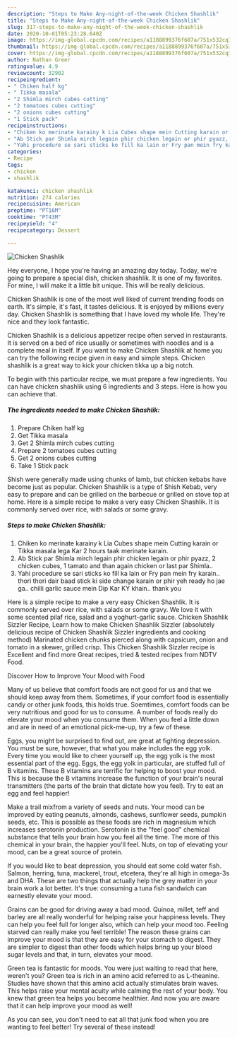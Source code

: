 ```yaml
---
description: "Steps to Make Any-night-of-the-week Chicken Shashlik"
title: "Steps to Make Any-night-of-the-week Chicken Shashlik"
slug: 317-steps-to-make-any-night-of-the-week-chicken-shashlik
date: 2020-10-01T05:23:28.640Z
image: https://img-global.cpcdn.com/recipes/a1188899376f607a/751x532cq70/chicken-shashlik-recipe-main-photo.jpg
thumbnail: https://img-global.cpcdn.com/recipes/a1188899376f607a/751x532cq70/chicken-shashlik-recipe-main-photo.jpg
cover: https://img-global.cpcdn.com/recipes/a1188899376f607a/751x532cq70/chicken-shashlik-recipe-main-photo.jpg
author: Nathan Greer
ratingvalue: 4.9
reviewcount: 32902
recipeingredient:
- " Chiken half kg"
- " Tikka masala"
- "2 Shimla mirch cubes cutting"
- "2 tomatoes cubes cutting"
- "2 onions cubes cutting"
- "1 Stick pack"
recipeinstructions:
- "Chiken ko merinate karainy k Lia Cubes shape mein Cutting karain or Tikka masala lega Kar 2 hours taak merinate karain."
- "Ab Stick par Shimla mirch legain phir chicken legain or phir pyazz, 2 chicken cubes, 1 tamato and than again chicken or last par Shimla.."
- "Yahi procedure se sari sticks ko fill ka lain or Fry pan mein fry karain.. thori thori dair baad stick ki side change karain or phir yeh ready ho jae ga.. chilli garlic sauce mein Dip Kar KY khain.. thank you"
categories:
- Recipe
tags:
- chicken
- shashlik

katakunci: chicken shashlik 
nutrition: 274 calories
recipecuisine: American
preptime: "PT16M"
cooktime: "PT43M"
recipeyield: "4"
recipecategory: Dessert

---
```



![Chicken Shashlik](https://img-global.cpcdn.com/recipes/a1188899376f607a/751x532cq70/chicken-shashlik-recipe-main-photo.jpg)

Hey everyone, I hope you're having an amazing day today. Today, we're going to prepare a special dish, chicken shashlik. It is one of my favorites. For mine, I will make it a little bit unique. This will be really delicious.

Chicken Shashlik is one of the most well liked of current trending foods on earth. It's simple, it's fast, it tastes delicious. It is enjoyed by millions every day. Chicken Shashlik is something that I have loved my whole life. They're nice and they look fantastic.

Chicken Shashlik is a delicious appetizer recipe often served in restaurants. It is served on a bed of rice usually or sometimes with noodles and is a complete meal in itself. If you want to make Chicken Shashlik at home you can try the following recipe given in easy and simple steps. Chicken shashlik is a great way to kick your chicken tikka up a big notch.


To begin with this particular recipe, we must prepare a few ingredients. You can have chicken shashlik using 6 ingredients and 3 steps. Here is how you can achieve that.

<!--inarticleads1-->

##### The ingredients needed to make Chicken Shashlik:

1. Prepare  Chiken half kg
1. Get  Tikka masala
1. Get 2 Shimla mirch cubes cutting
1. Prepare 2 tomatoes cubes cutting
1. Get 2 onions cubes cutting
1. Take 1 Stick pack


Shish were generally made using chunks of lamb, but chicken kebabs have become just as popular. Chicken Shashlik is a type of Shish Kebab, very easy to prepare and can be grilled on the barbecue or grilled on stove top at home. Here is a simple recipe to make a very easy Chicken Shashlik. It is commonly served over rice, with salads or some gravy. 

<!--inarticleads2-->

##### Steps to make Chicken Shashlik:

1. Chiken ko merinate karainy k Lia Cubes shape mein Cutting karain or Tikka masala lega Kar 2 hours taak merinate karain.
1. Ab Stick par Shimla mirch legain phir chicken legain or phir pyazz, 2 chicken cubes, 1 tamato and than again chicken or last par Shimla..
1. Yahi procedure se sari sticks ko fill ka lain or Fry pan mein fry karain.. thori thori dair baad stick ki side change karain or phir yeh ready ho jae ga.. chilli garlic sauce mein Dip Kar KY khain.. thank you


Here is a simple recipe to make a very easy Chicken Shashlik. It is commonly served over rice, with salads or some gravy. We love it with some scented pilaf rice, salad and a yoghurt-garlic sauce. Chicken Shashlik Sizzler Recipe, Learn how to make Chicken Shashlik Sizzler (absolutely delicious recipe of Chicken Shashlik Sizzler ingredients and cooking method) Marinated chicken chunks pierced along with capsicum, onion and tomato in a skewer, grilled crisp. This Chicken Shashlik Sizzler recipe is Excellent and find more Great recipes, tried &amp; tested recipes from NDTV Food. 

Discover How to Improve Your Mood with Food


Many of us believe that comfort foods are not good for us and that we should keep away from them. Sometimes, if your comfort food is essentially candy or other junk foods, this holds true. Soemtimes, comfort foods can be very nutritious and good for us to consume. A number of foods really do elevate your mood when you consume them. When you feel a little down and are in need of an emotional pick-me-up, try a few of these.

Eggs, you might be surprised to find out, are great at fighting depression. You must be sure, however, that what you make includes the egg yolk. Every time you would like to cheer yourself up, the egg yolk is the most essential part of the egg. Eggs, the egg yolk in particular, are stuffed full of B vitamins. These B vitamins are terrific for helping to boost your mood. This is because the B vitamins increase the function of your brain's neural transmitters (the parts of the brain that dictate how you feel). Try to eat an egg and feel happier!

Make a trail mixfrom a variety of seeds and nuts. Your mood can be improved by eating peanuts, almonds, cashews, sunflower seeds, pumpkin seeds, etc. This is possible as these foods are rich in magnesium which increases serotonin production. Serotonin is the "feel good" chemical substance that tells your brain how you feel all the time. The more of this chemical in your brain, the happier you'll feel. Nuts, on top of elevating your mood, can be a great source of protein.

If you would like to beat depression, you should eat some cold water fish. Salmon, herring, tuna, mackerel, trout, etcetera, they're all high in omega-3s and DHA. These are two things that actually help the grey matter in your brain work a lot better. It's true: consuming a tuna fish sandwich can earnestly elevate your mood. 

Grains can be good for driving away a bad mood. Quinoa, millet, teff and barley are all really wonderful for helping raise your happiness levels. They can help you feel full for longer also, which can help your mood too. Feeling starved can really make you feel terrible! The reason these grains can improve your mood is that they are easy for your stomach to digest. They are simpler to digest than other foods which helps bring up your blood sugar levels and that, in turn, elevates your mood.

Green tea is fantastic for moods. You were just waiting to read that here, weren't you? Green tea is rich in an amino acid referred to as L-theanine. Studies have shown that this amino acid actually stimulates brain waves. This helps raise your mental acuity while calming the rest of your body. You knew that green tea helps you become healthier. And now you are aware that it can help improve your mood as well!

As you can see, you don't need to eat all that junk food when you are wanting to feel better! Try several of these instead!

